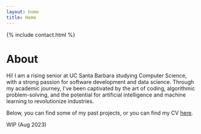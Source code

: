 ```yaml
---
layout: home
title: Home
---
```

{% include contact.html %}

# About

Hi! I am a rising senior at UC Santa Barbara studying Computer Science, with a strong passion for software development and data science. Through my academic journey, I've been captivated by the art of coding, algorithmic problem-solving, and the potential for artificial intelligence and machine learning to revolutionize industries.

Below, you can find some of my past projects, or you can find my CV [here](/cv).

WIP (Aug 2023)